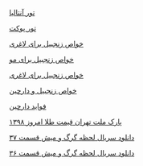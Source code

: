 <a href="http://lasttours.net/subcategory/تور-ترکیه/تور-آنتالیا/page/1/تور-آنتالیا">تور آنتالیا</a>

<a href="https://shahrfarang.net/تورهای-خارجی/تور-تایلند/تور-پوکت.html" target="_blank" rel="noopener">تور پوکت</a>

<a href="https://paghman.ir/2019/01/13/خواص-زنجبیل-برای-قاعدگی-دمنوش-زنجبیل-ب/">خواص زنجبیل برای لاغری</a>


<a href="https://paghman.ir/2019/01/11/خواص-زنجبیل-برای-مو-10خاصیت-زنجبیل-برای/">خواص زنجبیل برای مو</a>


<a href="https://paghman.ir/2019/01/14/خواص-زنجبیل-برای-لاغری/">خواص زنجبیل برای لاغری</a>


<a href="http://paghman.ir/2019/01/13/خواص-زنجبیل-و-دارچین-دمنوش-زنجبیل-ودار/">خواص زنجبیل و دارچین</a>


<a href="https://paghman.ir/2019/01/08/خواص-دارچین-بصورت-کامل/">فواید دارچین</a>

<a href="https://paghman.ir/2019/01/20/پارک-ملت-تهران/">پارک ملت تهران </a>
<a href="https://paghman.ir/categori/قیمت-طلا-امروز-۱۳۹۸/" target="_top">قیمت طلا امروز ۱۳۹۸</a>





<a href="https://paghman.ir/2019/02/26/%D8%AF%D8%A7%D9%86%D9%84%D9%88%D8%AF-%D8%B3%D8%B1%DB%8C%D8%A7%D9%84-%D9%84%D8%AD%D8%B8%D9%87-%DA%AF%D8%B1%DA%AF-%D9%88-%D9%85%DB%8C%D8%B4-%D9%82%D8%B3%D9%85%D8%AA-%DB%B3%DB%B7-%D9%84%DB%8C%D9%86%DA%A9/">دانلود سریال لحظه گرگ و میش قسمت ۳۷
</a>

<a href="https://paghman.ir/2019/02/26/%d8%af%d8%a7%d9%86%d9%84%d9%88%d8%af-%d8%b3%d8%b1%db%8c%d8%a7%d9%84-%d9%84%d8%ad%d8%b8%d9%87-%da%af%d8%b1%da%af-%d9%88-%d9%85%db%8c%d8%b4-%d9%82%d8%b3%d9%85%d8%aa-%db%b3%db%b6-%d9%84%db%8c%d9%86%da%a9/">دانلود سریال لحظه گرگ و میش قسمت ۳۶
</a>
